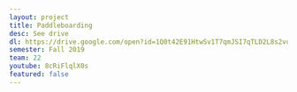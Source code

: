 ```yaml
---
layout: project
title: Paddleboarding
desc: See drive
dl: https://drive.google.com/open?id=1Q0t42E91HtwSv1T7qmJSI7qTLD2L8s2vu0GRCOgbGk4
semester: Fall 2019
team: 22
youtube: 8cRiFlqlX0s
featured: false
---
```

